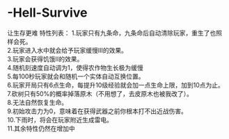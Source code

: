 # -Hell-Survive
让生存更难
特性列表：
1.玩家只有九条命，九条命后自动清除玩家，重生了也照样会死。     
2.玩家进入水中就会给予玩家缓慢III的效果。   
3.玩家会获得饥饿II的效果。     
4.随机刻速度自动调为1，使得农作物生长极为缓慢    
5.每100秒玩家就会和随机一个实体自动互换位置。   
6.玩家开局只有6点生命，每提升10级经验就会加一点生命上限，加到10点为止。   
7.砍树只有50%的概率掉落原木（不用想了，去皮原木也被我改了）。   
8.无法自然恢复生命。   
9.初始攻击力为0，意味着在获得武器之前你根本打不出近战伤害。   
10.下雨时，将会在玩家附近生成雷电。   
11.其余特性仍然在增加中   
 
